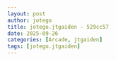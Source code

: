 ```yaml
---
layout: post
author: jotego
title: jotego.jtgaiden - 529cc57
date: 2025-09-26
categories: [Arcade, jtgaiden]
tags: [jotego.jtgaiden]
---
```


